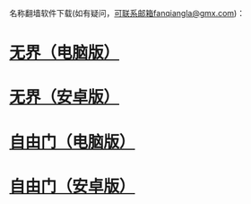 名称翻墙软件下载(如有疑问，可联系邮箱fanqiangla@gmx.com)：
# <a href="https://github.com/fanqiangla/ruanjian/raw/master/u1902.exe">无界（电脑版）</a> 
# <a href="https://github.com/fanqiangla/ruanjian/raw/master/um.apk">无界（安卓版）</a>
# <a href="https://github.com/fanqiangla/ruanjian/raw/master/fg768p.exe">自由门（电脑版）</a>
# <a href="https://github.com/fanqiangla/ruanjian/raw/master/fgma.apk">自由门（安卓版）</a>

